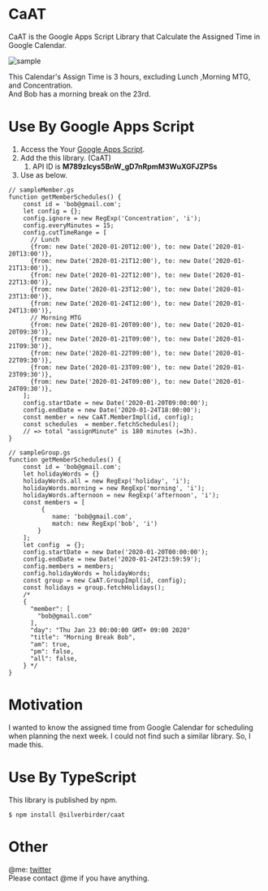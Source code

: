 # CaAT
CaAT is the Google Apps Script Library that Calculate the Assigned Time in Google Calendar.

![sample](https://res.cloudinary.com/silverbirder/image/upload/v1579416110/CaAT/sample.png)

This Calendar's Assign Time is 3 hours, excluding Lunch ,Morning MTG, and Concentration.  
And Bob has a morning break on the 23rd.

# Use By Google Apps Script

1. Access the Your [Google Apps Script](https://script.google.com).
1. Add the this library. (CaAT)
   1. API ID is  **M789zIcys5BnW_gD7nRpmM3WuXGFJZPSs** 
1. Use as below.

```
// sampleMember.gs
function getMemberSchedules() {
    const id = 'bob@gmail.com';
    let config = {};
    config.ignore = new RegExp('Concentration', 'i');
    config.everyMinutes = 15;
    config.cutTimeRange = [
      // Lunch
      {from: new Date('2020-01-20T12:00'), to: new Date('2020-01-20T13:00')},
      {from: new Date('2020-01-21T12:00'), to: new Date('2020-01-21T13:00')},
      {from: new Date('2020-01-22T12:00'), to: new Date('2020-01-22T13:00')},
      {from: new Date('2020-01-23T12:00'), to: new Date('2020-01-23T13:00')},
      {from: new Date('2020-01-24T12:00'), to: new Date('2020-01-24T13:00')},
      // Morning MTG
      {from: new Date('2020-01-20T09:00'), to: new Date('2020-01-20T09:30')},
      {from: new Date('2020-01-21T09:00'), to: new Date('2020-01-21T09:30')},
      {from: new Date('2020-01-22T09:00'), to: new Date('2020-01-22T09:30')},
      {from: new Date('2020-01-23T09:00'), to: new Date('2020-01-23T09:30')},
      {from: new Date('2020-01-24T09:00'), to: new Date('2020-01-24T09:30')},
    ];
    config.startDate = new Date('2020-01-20T09:00:00');
    config.endDate = new Date('2020-01-24T18:00:00');
    const member = new CaAT.MemberImpl(id, config);
    const schedules  = member.fetchSchedules();
    // => total "assignMinute" is 180 minutes (=3h).
}
```

```
// sampleGroup.gs
function getMemberSchedules() {
    const id = 'bob@gmail.com';
    let holidayWords = {}
    holidayWords.all = new RegExp('holiday', 'i');
    holidayWords.morning = new RegExp('morning', 'i');
    holidayWords.afternoon = new RegExp('afternoon', 'i');
    const members = [
         {
            name: 'bob@gmail.com',
            match: new RegExp('bob', 'i')
        }
    ];
    let config  = {};
    config.startDate = new Date('2020-01-20T00:00:00');
    config.endDate = new Date('2020-01-24T23:59:59');
    config.members = members;
    config.holidayWords = holidayWords;
    const group = new CaAT.GroupImpl(id, config);
    const holidays = group.fetchHolidays();
    /*
    {
      "member": [
        "bob@gmail.com"
      ],
      "day": "Thu Jan 23 00:00:00 GMT+ 09:00 2020"
      "title": "Morning Break Bob",
      "am": true,
      "pm": false,
      "all": false,
    } */
}
```

# Motivation
I wanted to know the assigned time from Google Calendar for scheduling when planning the next week. I could not find such a similar library. So, I made this.

# Use By TypeScript

This library is published by npm.

```
$ npm install @silverbirder/caat
```

# Other
@me: [twitter](https://twitter.com/silver_birder)  
Please contact @me if you have anything.
